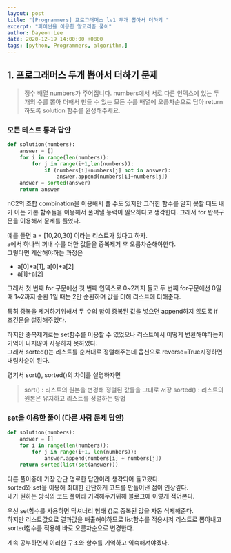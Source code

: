 ```yaml
---
layout: post
title: "[Programmers] 프로그래머스 lv1 두개 뽑아서 더하기 "
excerpt: "파이썬을 이용한 알고리즘 풀이"
author: Dayeon Lee
date: 2020-12-19 14:00:00 +0800
tags: [python, Programmers, algorithm,]
---
```



## 1. 프로그래머스 두개 뽑아서 더하기 문제  
> 정수 배열 numbers가 주어집니다. numbers에서 서로 다른 인덱스에 있는 두 개의 수를 뽑아 더해서 만들 수 있는 모든 수를 배열에 오름차순으로 담아 return 하도록 solution 함수를 완성해주세요.

### 모든 테스트 통과 답안 

```Python
def solution(numbers):
    answer = []
    for i in range(len(numbers)):
        for j in range(i+1,len(numbers)):
            if (numbers[i]+numbers[j] not in answer):
                answer.append(numbers[i]+numbers[j])
    answer = sorted(answer)
    return answer
```

nC2의 조합 combination을 이용해서 풀 수도 있지만 그러한 함수를 알지 못할 때도 내가 아는 기본 함수들을 이용해서 풀어낼 능력이 필요하다고 생각한다.  그래서 for 반복구문을 이용해서 문제를 풀었다.  

예를 들면 a = [10,20,30] 이라는 리스트가 있다고 하자.  
a에서 하나씩 꺼내 수를 더한 값들을 중복제거 후 오름차순해야한다.   
그렇다면 계산해야하는 과정은 

- a[0]+a[1], a[0]+a[2]
- a[1]+a[2]

그래서 첫 번째 for 구문에선 첫 번째 인덱스로 0~2까지 돌고 두 번째 for구문에선 0일 때 1~2까지 순환 1일 때는 2만 순환하며 값을 더해 리스트에 더해준다.  


특히 중복을 제거하기위해서 두 수의 합이 중복된 값을 넣으면 append하지 않도록 if 조건문을 설정해주었다.   
 
 
하지만 중복제거로는 set함수를 이용할 수 있었으나 리스트에서 어떻게 변환해야하는지 기억이 나지않아 사용하지 못하였다.  
그래서 sorted()는 리스트를 순서대로 정렬해주는데 옵션으로 reverse=True지정하면 내림차순이 된다. 


영기서 sort(), sorted()의 차이를 설명하자면   

> sort() : 리스트의 원본을 변경해 정렬된 값들을 그대로 저장 
> sorted() : 리스트의 원본은 유지하고 리스트를 정렬하는 방법


### set을 이용한 풀이 (다른 사람 문제 답안)

```Python
def solution(numbers):
    answer = []
    for i in range(len(numbers)):
        for j in range(i+1, len(numbers)):
            answer.append(numbers[i] + numbers[j])
    return sorted(list(set(answer)))
  ```

다른 풀이중에 가장 간단 명료한 답안이라 생각되어 들고왔다.  
sorted와 set을 이용해 최대한 간단하게 코드를 만들어낸 점이 인상깊다.  
내가 원하는 방식의 코드 풀이라 기억해두기위해 블로그에 이렇게 적어본다.   


우선 set함수를 사용하면 딕셔너리 형태 {}로 중복된 값을 자동 삭제해준다.  
하지만 리스트값으로 결과값을 배출해야하므로 list함수를 적용시켜 리스트로 뽑아내고 sorted함수를 적용해 바로 오름차순으로 변경한다.

계속 공부하면서 이러한 구조와 함수를 기억하고 익숙해져야겠다. 
